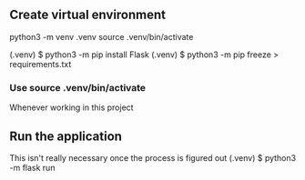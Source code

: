 ## Create virtual environment

python3 -m venv .venv
source .venv/bin/activate

(.venv) $ python3 -m pip install Flask
(.venv) $ python3 -m pip freeze > requirements.txt

### Use source .venv/bin/activate
Whenever working in this project

## Run the application
This isn't really necessary once the process is figured out
(.venv) $ python3 -m flask run

